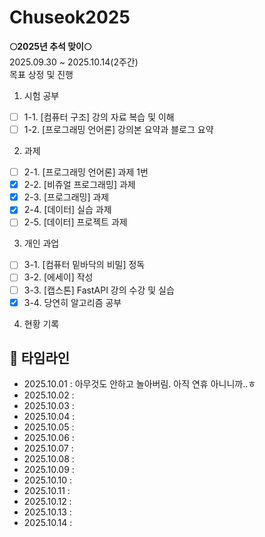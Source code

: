 # Chuseok2025

**🌕2025년 추석 맞이🌕** <br/>
2025.09.30 ~ 2025.10.14(2주간)<br/>
목표 상정 및 진행<br/>
1. 시험 공부<br/>
- [ ]   1-1. [컴퓨터 구조] 강의 자료 복습 및 이해 <br/>
- [ ]   1-2. [프로그래밍 언어론] 강의본 요약과 블로그 요약<br/>

2. 과제<br/>
- [ ]   2-1. [프로그래밍 언어론] 과제 1번<br/>
- [x]   2-2. [비쥬얼 프로그래밍] 과제<br/>
- [x]   2-3. [프로그래밍] 과제<br/>
- [x]   2-4. [데이터] 실습 과제<br/>
- [ ]   2-5. [데이터] 프로젝트 과제<br/>
3. 개인 과업<br/>
- [ ]   3-1. [컴퓨터 밑바닥의 비밀] 정독<br/>
- [ ]   3-2. [에세이] 작성<br/>
- [ ]   3-3. [캡스톤] FastAPI 강의 수강 및 실습<br/>
- [x]   3-4. 당연히 알고리즘 공부

4. 현황 기록
## 📅 타임라인

- 2025.10.01 : 아무것도 안하고 놀아버림. 아직 연휴 아니니까..ㅎ
- 2025.10.02 : 
- 2025.10.03 : 
- 2025.10.04 : 
- 2025.10.05 : 
- 2025.10.06 : 
- 2025.10.07 : 
- 2025.10.08 : 
- 2025.10.09 : 
- 2025.10.10 : 
- 2025.10.11 : 
- 2025.10.12 : 
- 2025.10.13 : 
- 2025.10.14 : 


